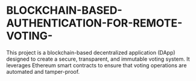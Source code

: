 # BLOCKCHAIN-BASED-AUTHENTICATION-FOR-REMOTE-VOTING-
This project is a blockchain-based decentralized application (DApp) designed to create a secure, transparent, and immutable voting system. It leverages Ethereum smart contracts to ensure that voting operations are automated and tamper-proof. 
